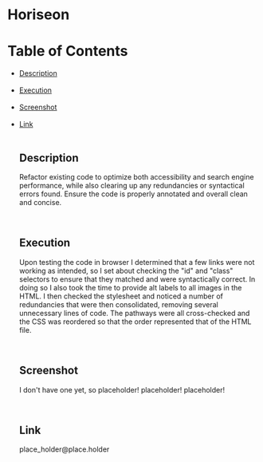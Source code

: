 <h1>Horiseon</h1>
  <p>
  <h1>Table of Contents</h1>
  <p>
    <ul>
      <li>
        <a href=#description>Description</a>
      </li>
    <br>
      <li>
        <a href=#execution>Execution</a>
      </li>
    <br>
      <li>
        <a href=#screenshot>Screenshot</a>
      </li>
    <br>
      <li>
        <a href=#link>Link</a>
      </li>
    <br>

   <div id="description">
    <h2>Description</h2>
      <p>
      Refactor existing code to optimize both accessibility and search engine performance, while also clearing up any redundancies or syntactical errors
      found. Ensure the code is properly annotated and overall clean and concise.
   </div>
   <br>
   <div id="execution">
    <h2>Execution</h2>
      <p>
      Upon testing the code in browser I determined that a few links were not working as intended, so I set about checking the "id" and "class" selectors to ensure
      that they matched and were syntactically correct. In doing so I also took the time to provide alt labels to all images in the HTML. I then checked the stylesheet and noticed a number of redundancies that were then consolidated, removing
      several unnecessary lines of code. The pathways were all cross-checked and the CSS was reordered so that the order represented that of the HTML file.
      </p>
   </div>
   <br>
   <div id="screenshot">
    <h2>Screenshot</h2>
    <p>
    I don't have one yet, so placeholder! placeholder! placeholder!
    </p>
   </div>
   <br>
   <div id="link">
    <h2>Link</h2>
      <p>
        place_holder@place.holder
      <p>
   </div>

